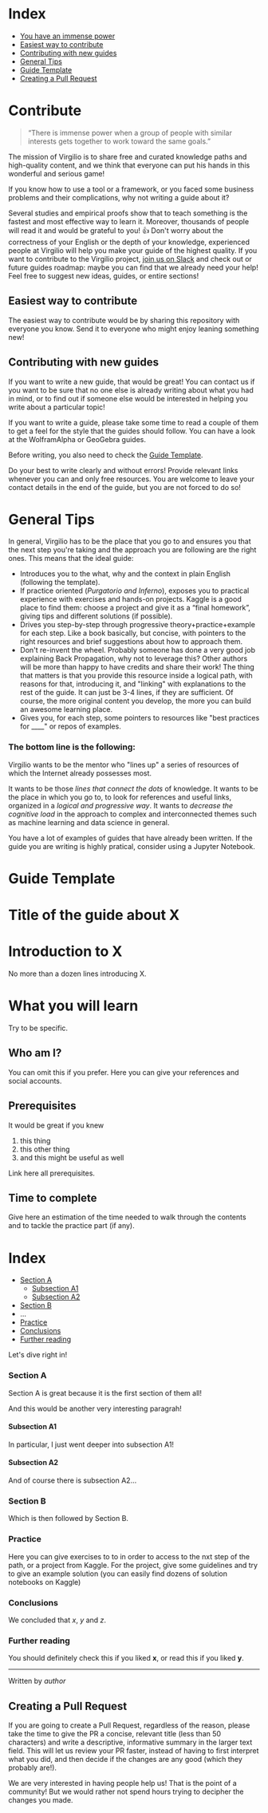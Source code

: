# Index
 - [You have an immense power](#Contribute)
 - [Easiest way to contribute](#Easiest-way-to-contribute)
 - [Contributing with new guides](#Contributing-with-new-guides)
 - [General Tips](#General-Tips)
 - [Guide Template](#Guide-Template)
 - [Creating a Pull Request](#Creating-a-Pull-Request)

 
# Contribute

> “There is immense power when a group of people with similar interests gets together to work toward the same goals.” 

The mission of Virgilio is to share free and curated knowledge paths and high-quality content, and we think that everyone can put his hands in this wonderful and serious game!

If you know how to use a tool or a framework, or you faced some business problems and their complications, why not writing a guide about it?
 
Several studies and empirical proofs show that to teach something is the fastest and most effective way to learn it.
Moreover, thousands of people will read it and would be grateful to you! 👍 
Don't worry about the correctness of your English or the depth of your knowledge, experienced people at Virgilio will help you make your guide of the highest quality.
If you want to contribute to the Virgilio project, [join us on Slack](https://join.slack.com/t/virgilioworkspace/shared_invite/enQtNjM1MDQxNzg1MTQyLWZkZDE1YjFiMmE0ZTQ5NmVlNTIxZmU5YjBjOTQ3ZDU1NzYxMGJhZWU2NzgzYTY3ZTVlZDg4YmNmMjcxYTVmZDI) and check out or future guides roadmap: maybe you can find that we already need your help!
Feel free to suggest new ideas, guides, or entire sections! 


## Easiest way to contribute
The easiest way to contribute would be by sharing this repository with everyone you know. Send it to everyone who might enjoy leaning something new!

## Contributing with new guides
If you want to write a new guide, that would be great! You can contact us if you want to be sure that no one else is already writing about what you had in mind, or to find out if someone else would be interested in helping you write about a particular topic!

If you want to write a guide, please take some time to read a couple of them to get a feel for the style that the guides should follow. You can have a look at the WolframAlpha or GeoGebra guides.

Before writing, you also need to check the [Guide Template](#Guide-Template).

Do your best to write clearly and without errors! Provide relevant links whenever you can and only free resources. You are welcome to leave your contact details in the end of the guide, but you are not forced to do so!

# General Tips
In general, Virgilio has to be the place that you go to and ensures you that the next step you're taking and the approach you are following are the right ones. This means that the ideal guide:

- Introduces you to the what, why and the context in plain English (following the template).
- If practice oriented (_Purgatorio and Inferno_), exposes you to practical experience with exercises and hands-on projects. Kaggle is a good place to find them: choose a project and give it as a “final homework”, giving tips and different solutions (if possible).
- Drives you step-by-step through progressive theory+practice+example for each step. Like a book basically, but concise, with pointers to the right resources and brief suggestions about how to approach them.
- Don't re-invent the wheel. Probably someone has done a very good job explaining Back Propagation, why not to leverage this? Other authors will be more than happy to have credits and share their work!
The thing that matters is that you provide this resource inside a logical path, with reasons for that, introducing it, and "linking" with explanations to the rest of the guide. It can just be 3-4 lines, if they are sufficient. Of course, the more original content you develop, the more you can build an awesome learning place. 
- Gives you, for each step, some pointers to resources like "best practices for ____" or repos of examples.

### **The bottom line** is the following: 

Virgilio wants to be the mentor who "lines up" a series of resources of which the Internet already possesses most. 

It wants to be those _lines that connect the dots_ of knowledge.
It wants to be the place in which you go to, to look for references and useful links, organized in a _logical and progressive way_. 
It wants to _decrease the cognitive load_ in the approach to complex and interconnected themes such as machine learning and data science in general.


You have a lot of examples of guides that have already been written.
If the guide you are writing is highly pratical, consider using a Jupyter Notebook.

# Guide Template

# Title of the guide about X

# Introduction to X
No more than a dozen lines introducing X.

# What you will learn 
Try to be specific.

## Who am I?
You can omit this if you prefer. Here you can give your references and social accounts.

## Prerequisites
It would be great if you knew
  1. this thing
  2. this other thing
  3. and this might be useful as well

Link here all prerequisites.

## Time to complete
Give here an estimation of the time needed to walk through the contents and to tackle the practice part (if any).

# Index
 - [Section A](#section-a)
   - [Subsection A1](#subsection-a1)
   - [Subsection A2](#subsection-a2)
 - [Section B](#section-b)
 - ...
 - [Practice](#Practice)
 - [Conclusions](#Conclusions)
 - [Further reading](#Further-reading)

Let's dive right in!
 
### Section A
Section A is great because it is the first section of them all!

And this would be another very interesting paragrah!
 
#### Subsection A1
In particular, I just went deeper into subsection A1!

#### Subsection A2
And of course there is subsection A2...

### Section B
Which is then followed by Section B.

### Practice 
Here you can give exercises to to in order to access to the nxt step of the path,
or a project from Kaggle. For the project, give some guidelines and try to give an example solution (you can easily find dozens of solution notebooks on Kaggle)

### Conclusions
We concluded that _x_, _y_ and _z_.

### Further reading
You should definitely check this if you liked **x**, or read this if you liked **y**.

----
Written by _author_


## Creating a Pull Request
If you are going to create a Pull Request, regardless of the reason, please take the time to give the PR a concise, relevant title (less than 50 characters) and write a descriptive, informative summary in the larger text field. This will let us review your PR faster, instead of having to first interpret what you did, and then decide if the changes are any good (which they probably are!).

We are very interested in having people help us! That is the point of a community! But we would rather not spend hours trying to decipher the changes you made.
